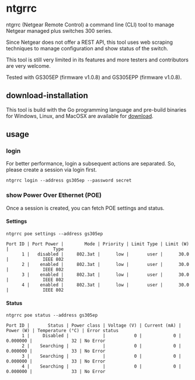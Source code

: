 # ntgrrc

ntgrrc (Netgear Remote Control) a command line (CLI) tool to manage Netgear managed plus switches 300 series.

Since Netgear does not offer a REST API, this tool uses web scraping techniques to
manage configuration and show status of the switch.

This tool is still very limited in its features and more testers and contributors
are very welcome.

Tested with GS305EP (firmware v1.0.8) and GS305EPP (firmware v1.0.8).

## download-installation

This tool is build with the Go programming language
and pre-build binaries for Windows, Linux, and MacOSX are available for [download](https://github.com/nitram509/ntgrrc/releases).


## usage

### login

For better performance, login a subsequent actions are separated.
So, please create a session via login first.

```shell
ntgrrc login --address gs305ep --password secret
```


### show Power Over Ethernet (POE)

Once a session is created, you can fetch POE settings and status.

#### Settings 

```ntgrrc poe settings --address gs305ep```

```text
Port ID | Port Power |        Mode | Priority | Limit Type | Limit (W) |                 Type
      1 |   disabled |     802.3at |      low |       user |      30.0 |             IEEE 802
      2 |    enabled |     802.3at |      low |       user |      30.0 |             IEEE 802
      3 |    enabled |     802.3at |      low |       user |      30.0 |             IEEE 802
      4 |    enabled |     802.3at |      low |       user |      30.0 |             IEEE 802
```
#### Status

```ntgrrc poe status --address gs305ep```

```text
Port ID |       Status | Power class | Voltage (V) | Current (mA) | Power (W) | Temperature (°C) | Error status
      1 |     Disabled |             |           0 |            0 |  0.000000 |               32 | No Error
      2 |    Searching |             |           0 |            0 |  0.000000 |               33 | No Error
      3 |    Searching |             |           0 |            0 |  0.000000 |               33 | No Error
      4 |    Searching |             |           0 |            0 |  0.000000 |               33 | No Error
```
